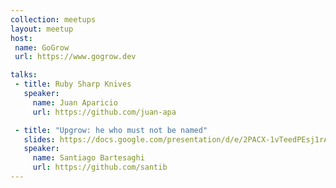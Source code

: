 ```yaml
---
collection: meetups
layout: meetup
host:
 name: GoGrow
 url: https://www.gogrow.dev

talks:
 - title: Ruby Sharp Knives
   speaker:
     name: Juan Aparicio
     url: https://github.com/juan-apa

 - title: "Upgrow: he who must not be named"
   slides: https://docs.google.com/presentation/d/e/2PACX-1vTeedPEsj1rArtdIYqUbT33T5Sy0H5YwmLzxgnnfa67oNOT7USqaZmSmT2JS_EkivEEB68WMPAa42N_/embed
   speaker:
     name: Santiago Bartesaghi
     url: https://github.com/santib
---
```

